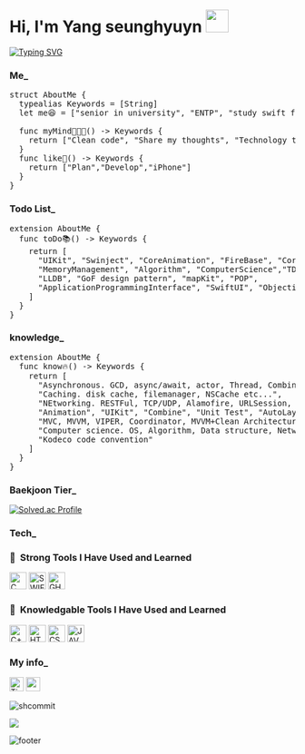 <div align=left><h1>Hi, I'm Yang seunghyuyn <img src="https://www.emojiall.com/images/240/microsoft-teams/1f44b.png" width="40" height="40"/>
 </h1></div>

<a href="https://git.io/typing-svg"><img src="https://readme-typing-svg.demolab.com?font=Caveat&weight=450&size=35&duration=4500&pause=1000&color=FAAB78&center=true&width=600&lines=I+like+IOS+app+development+%3A);I'm+improving+every+day+!!!" alt="Typing SVG" /></a>

<div align=left><h3>Me_</div>

<pre>
struct AboutMe {
  typealias Keywords = [String]
  let me😆 = ["senior in university", "ENTP", "study swift for developing iOS app"]
  
  func myMind👨🏻‍💻() -> Keywords {
    return ["Clean code", "Share my thoughts", "Technology that can make anything I imagine"]
  }
  func like🫠() -> Keywords {
    return ["Plan","Develop","iPhone"]
  }
}
</pre>

<div align=left><h3>Todo List_</div>

<pre>
extension AboutMe {
  func toDo📚() -> Keywords {
    return [
      "UIKit", "Swinject", "CoreAnimation", "FireBase", "CoreLocation",
      "MemoryManagement", "Algorithm", "ComputerScience","TDD",
      "LLDB", "GoF design pattern", "mapKit", "POP",
      "ApplicationProgrammingInterface", "SwiftUI", "Objective-C"
    ]
  }
}
</pre>

<div align=left><h3>knowledge_</div>
 
<pre>
extension AboutMe {
  func know🔥() -> Keywords {
    return [
      "Asynchronous. GCD, async/await, actor, Thread, Combine etc...",
      "Caching. disk cache, filemanager, NSCache etc...",
      "NEtworking. RESTFul, TCP/UDP, Alamofire, URLSession, Socket etc...",
      "Animation", "UIKit", "Combine", "Unit Test", "AutoLayout",
      "MVC, MVVM, VIPER, Coordinator, MVVM+Clean Architecture etc...",
      "Computer science. OS, Algorithm, Data structure, Network etc...",
      "Kodeco code convention"
    ]
  }
}
</pre>


<div align=left><h3>Baekjoon Tier_</div>

[![Solved.ac Profile](http://mazassumnida.wtf/api/v2/generate_badge?boj=happysh_s2)](https://solved.ac/happysh_s2/)
 


<div align=left><h3>Tech_</div>
 
  <h3> 🚀 &nbsp;Strong Tools I Have Used and Learned</h3>
<p align="left">
 <img src="https://img.shields.io/badge/C-00599C?style=for-the-badge&logo=c&logoColor=white" alt="C" height="30"/>
 <img src="https://img.shields.io/badge/Swift-FA7343?style=for-the-badge&logo=swift&logoColor=white" alt="SWIFT" height="30"/>
 <img src="https://img.shields.io/badge/GitHub-100000?style=for-the-badge&logo=github&logoColor=white" alt="GHTHUB" height="30"/>

</p>

 	
 
 <h3> 🚀 &nbsp;Knowledgable Tools I Have Used and Learned</h3>
<p align="left">
 <img src="https://img.shields.io/badge/C%2B%2B-00599C?style=for-the-badge&logo=c%2B%2B&logoColor=white" alt="C++" height="30"/>
 <img src="https://img.shields.io/badge/HTML5-E34F26?style=for-the-badge&logo=html5&logoColor=white" alt="HTML" height="30"/>
 <img src="https://img.shields.io/badge/CSS3-1572B6?style=for-the-badge&logo=css3&logoColor=white" alt="CSS" height="30"/>
 <img src="https://img.shields.io/badge/Java-ED8B00?style=for-the-badge&logo=java&logoColor=white" alt="JAVA" height="30"/>
</p>


<div align=left><h3>My info_</div>
 <a href="https://dev-with-precious-dreams.tistory.com/" target="_blank"><img alt="Tistory" src ="https://img.shields.io/badge/Tistory-FFFFFF?&style=for-the-badge&logo=Tistory&logoColor=black" height="25"/></a>
<img src="https://img.shields.io/badge/happysh_s2@naver.com-yellow?style=flat-square&logo=Gmail&logoColor=email" height="25"/></a>
 
 ![shcommit](https://github-readme-stats.vercel.app/api?username=shcommit&show_icons=true&theme=gruvbox)
 
 <a href="https://hits.seeyoufarm.com"><img src="https://hits.seeyoufarm.com/api/count/incr/badge.svg?url=https%3A%2F%2Fgithub.com%2Fshcommit%2Fhit-counter&count_bg=%23FFDCA9&title_bg=%23E8F3D6&icon=verizon.svg&icon_color=%23DB7A7A&title=hits&edge_flat=false"/></a>

![footer](https://capsule-render.vercel.app/api?section=footer&type=Waving&color=gradient)
